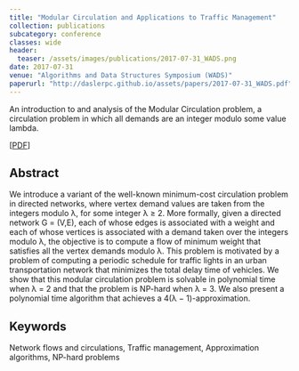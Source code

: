 ```yaml
---
title: "Modular Circulation and Applications to Traffic Management"
collection: publications
subcategory: conference
classes: wide
header: 
  teaser: /assets/images/publications/2017-07-31_WADS.png
date: 2017-07-31
venue: "Algorithms and Data Structures Symposium (WADS)"
paperurl: "http://daslerpc.github.io/assets/papers/2017-07-31_WADS.pdf"
---
```


An introduction to and analysis of the Modular Circulation problem, a circulation problem in which all demands are an integer modulo some value lambda.

\[[PDF](/assets/papers/2017-07-31_WADS.pdf)\]

## Abstract
We introduce a variant of the well-known minimum-cost circulation problem in directed networks, where vertex demand values are taken from the integers modulo λ, for some integer λ ≥ 2. More formally, given a directed network G = (V,E), each of whose edges is associated with a weight and each of whose vertices is associated with a demand taken over the integers modulo λ, the objective is to compute a flow of minimum weight that satisfies all the vertex demands modulo λ. This problem is motivated by a problem of computing a periodic schedule for traffic lights in an urban transportation network that minimizes the total delay time of vehicles. We show that this modular circulation problem is solvable in polynomial time when λ = 2 and that the problem is NP-hard when λ = 3. We also present a polynomial time algorithm that achieves a 4(λ − 1)-approximation.

## Keywords
Network flows and circulations, Traffic management, Approximation algorithms, NP-hard problems
